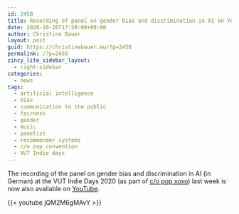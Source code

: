 ```yaml
---
id: 2458
title: Recording of panel on gender bias and discrimination in AI on YouTube
date: 2020-10-26T17:59:09+00:00
author: Christine Bauer
layout: post
guid: https://christinebauer.eu/?p=2458
permalink: /?p=2458
zincy_lite_sidebar_layout:
  - right-sidebar
categories:
  - news
tags:
  - artificial intelligence
  - bias
  - communication to the public
  - fairness
  - gender
  - music
  - panelist
  - recommender systems
  - c/o pop convention
  - VUT Indie days
---
```

The recording of the panel on gender bias and discrimination in AI (in German) at the VUT Indie Days 2020 (as part of <a href="https://c-o-pop.de/en/xoxo" rel="noopener noreferrer" target="_blank">c/o pop xoxo</a>) last week is now also available on <a href="https://youtu.be/jQM2M6gMAvY" rel="noopener noreferrer" target="_blank">YouTube</a>.

{{< youtube jQM2M6gMAvY >}}

